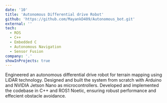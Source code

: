 ```yaml
---
date: '10'
title: 'Autonomous Differential drive Robot'
github: 'https://github.com/MayankD409/Autonomous_bot.git'
external: ''
tech:
  - ROS
  - C++
  - Embedded C
  - Autonomous Navigation
  - Sensor Fusion
company: '.'
showInProjects: true
---
```


Engineered an autonomous differential drive robot for terrain mapping using LiDAR technology. Designed and built the system from scratch with Arduino and NVIDIA Jetson Nano as microcontrollers. Developed and implemented the codebase in C++ and ROS1 Noetic, ensuring robust performance and effecient obstacle avoidance.







